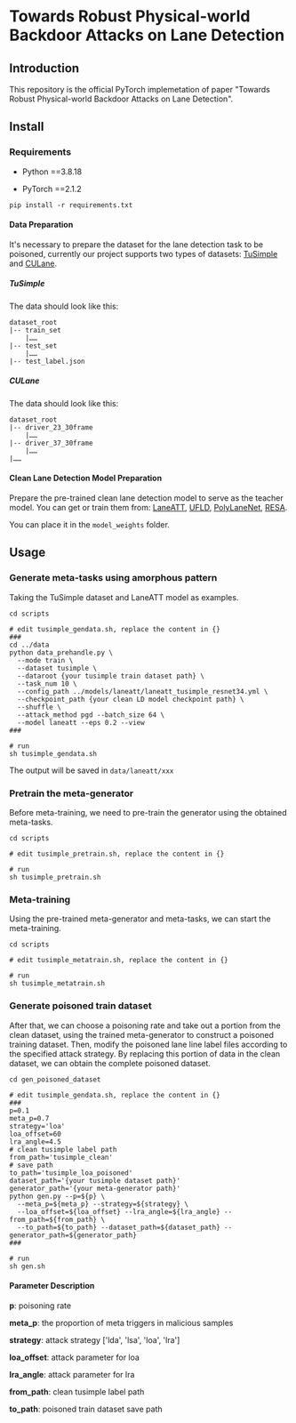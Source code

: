 # Towards Robust Physical-world Backdoor Attacks on Lane Detection

## Introduction

This repository is the official PyTorch implemetation of paper "Towards Robust Physical-world Backdoor Attacks on Lane Detection".

## Install

### Requirements

* Python ==3.8.18

* PyTorch ==2.1.2

```shell
pip install -r requirements.txt
```

#### Data Preparation

It's necessary to prepare the dataset for the lane detection task to be poisoned, currently our project supports two types of datasets: [TuSimple](https://github.com/TuSimple/tusimple-benchmark/tree/master/doc/lane_detection) and [CULane](https://xingangpan.github.io/projects/CULane.html).

##### TuSimple 

The data should look like this:

```
dataset_root
|-- train_set
	|……
|-- test_set
	|……
|-- test_label.json
```

##### CULane

The data should look like this:

```
dataset_root
|-- driver_23_30frame
	|……
|-- driver_37_30frame
	|……
|……
```

#### Clean Lane Detection Model Preparation

Prepare the pre-trained clean lane detection model to serve as the teacher model. You can get or train them from: [LaneATT](https://github.com/lucastabelini/LaneATT), [UFLD](https://github.com/cfzd/Ultra-Fast-Lane-Detection-v2), [PolyLaneNet](https://github.com/lucastabelini/PolyLaneNet), [RESA](https://github.com/ZJULearning/resa/tree/main).

You can place it in the `model_weights` folder.

## Usage

### Generate meta-tasks using amorphous pattern

Taking the TuSimple dataset and LaneATT model as examples.

```shell
cd scripts

# edit tusimple_gendata.sh, replace the content in {}
###
cd ../data
python data_prehandle.py \
  --mode train \
  --dataset tusimple \
  --dataroot {your tusimple train dataset path} \
  --task_num 10 \
  --config_path ../models/laneatt/laneatt_tusimple_resnet34.yml \
  --checkpoint_path {your clean LD model checkpoint path} \
  --shuffle \
  --attack_method pgd --batch_size 64 \
  --model laneatt --eps 0.2 --view
###

# run
sh tusimple_gendata.sh
```

The output will be saved in `data/laneatt/xxx` 

### Pretrain the meta-generator

Before meta-training, we need to pre-train the generator using the obtained meta-tasks.

```shell
cd scripts

# edit tusimple_pretrain.sh, replace the content in {}

# run
sh tusimple_pretrain.sh
```

### Meta-training

Using the pre-trained meta-generator and meta-tasks, we can start the meta-training.

```shell
cd scripts

# edit tusimple_metatrain.sh, replace the content in {}

# run
sh tusimple_metatrain.sh
```

### Generate poisoned train dataset

After that, we can choose a poisoning rate and take out a portion from the clean dataset, using the trained meta-generator to construct a poisoned training dataset. Then, modify the poisoned lane line label files according to the specified attack strategy. By replacing this portion of data in the clean dataset, we can obtain the complete poisoned dataset.

```shell
cd gen_poisoned_dataset

# edit tusimple_gendata.sh, replace the content in {}
###
p=0.1
meta_p=0.7
strategy='loa'
loa_offset=60
lra_angle=4.5
# clean tusimple label path
from_path='tusimple_clean'
# save path
to_path='tusimple_loa_poisoned'
dataset_path='{your tusimple dataset path}'
generator_path='{your meta-generator path}'
python gen.py --p=${p} \
  --meta_p=${meta_p} --strategy=${strategy} \
  --loa_offset=${loa_offset} --lra_angle=${lra_angle} --from_path=${from_path} \
  --to_path=${to_path} --dataset_path=${dataset_path} --generator_path=${generator_path}
###

# run
sh gen.sh
```

#### Parameter Description

**p**: poisoning rate

**meta_p**: the proportion of meta triggers in malicious samples

**strategy**: attack strategy ['lda', 'lsa', 'loa', 'lra']

**loa_offset**: attack parameter for loa

**lra_angle**: attack parameter for lra

**from_path**: clean tusimple label path

**to_path**: poisoned train dataset save path

